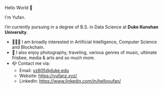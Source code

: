 Hello World 👋

I'm Yufan. 

I’m currently pursuing in a degree of B.S. in Data Science at **Duke Kunshan University**.

- 👨🏻‍💻 I am broadly interested in Artificial Intelligence, Computer Science and Blockchain.
- 🐣 I also enjoy photography, traveling, various genres of music, ultimate frisbee, media & arts and so much more.
- 📪 Contact me via:
  - Email: yz605@duke.edu
  - Website: https://yufanz.xyz/
  - LinkedIn: https://www.linkedin.com/in/helloyufan/

<!---
BruceZZZZZZZ/BruceZZZZZZZ is a ✨ special ✨ repository because its `README.md` (this file) appears on your GitHub profile.
You can click the Preview link to take a look at your changes.
--->
